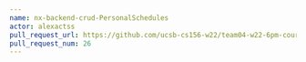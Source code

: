 ```yaml
---
name: nx-backend-crud-PersonalSchedules
actor: alexactss
pull_request_url: https://github.com/ucsb-cs156-w22/team04-w22-6pm-courses/pull/26
pull_request_num: 26
---
```

